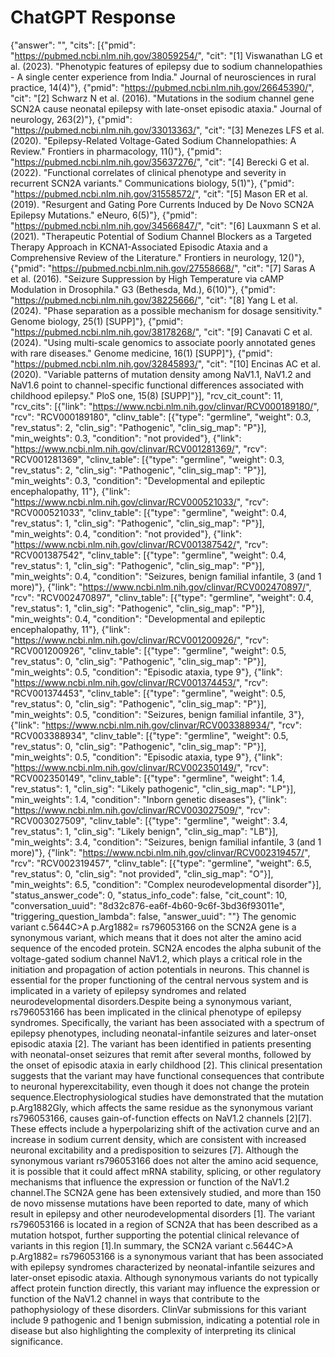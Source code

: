 # ChatGPT Response

{"answer": "", "cits": [{"pmid": "https://pubmed.ncbi.nlm.nih.gov/38059254/", "cit": "[1] Viswanathan LG et al. (2023). \"Phenotypic features of epilepsy due to sodium channelopathies - A single center experience from India.\" Journal of neurosciences in rural practice, 14(4)"}, {"pmid": "https://pubmed.ncbi.nlm.nih.gov/26645390/", "cit": "[2] Schwarz N et al. (2016). \"Mutations in the sodium channel gene SCN2A cause neonatal epilepsy with late-onset episodic ataxia.\" Journal of neurology, 263(2)"}, {"pmid": "https://pubmed.ncbi.nlm.nih.gov/33013363/", "cit": "[3] Menezes LFS et al. (2020). \"Epilepsy-Related Voltage-Gated Sodium Channelopathies: A Review.\" Frontiers in pharmacology, 11()"}, {"pmid": "https://pubmed.ncbi.nlm.nih.gov/35637276/", "cit": "[4] Berecki G et al. (2022). \"Functional correlates of clinical phenotype and severity in recurrent SCN2A variants.\" Communications biology, 5(1)"}, {"pmid": "https://pubmed.ncbi.nlm.nih.gov/31558572/", "cit": "[5] Mason ER et al. (2019). \"Resurgent and Gating Pore Currents Induced by De Novo SCN2A Epilepsy Mutations.\" eNeuro, 6(5)"}, {"pmid": "https://pubmed.ncbi.nlm.nih.gov/34566847/", "cit": "[6] Lauxmann S et al. (2021). \"Therapeutic Potential of Sodium Channel Blockers as a Targeted Therapy Approach in KCNA1-Associated Episodic Ataxia and a Comprehensive Review of the Literature.\" Frontiers in neurology, 12()"}, {"pmid": "https://pubmed.ncbi.nlm.nih.gov/27558668/", "cit": "[7] Saras A et al. (2016). \"Seizure Suppression by High Temperature via cAMP Modulation in Drosophila.\" G3 (Bethesda, Md.), 6(10)"}, {"pmid": "https://pubmed.ncbi.nlm.nih.gov/38225666/", "cit": "[8] Yang L et al. (2024). \"Phase separation as a possible mechanism for dosage sensitivity.\" Genome biology, 25(1) [SUPP]"}, {"pmid": "https://pubmed.ncbi.nlm.nih.gov/38178268/", "cit": "[9] Canavati C et al. (2024). \"Using multi-scale genomics to associate poorly annotated genes with rare diseases.\" Genome medicine, 16(1) [SUPP]"}, {"pmid": "https://pubmed.ncbi.nlm.nih.gov/32845893/", "cit": "[10] Encinas AC et al. (2020). \"Variable patterns of mutation density among NaV1.1, NaV1.2 and NaV1.6 point to channel-specific functional differences associated with childhood epilepsy.\" PloS one, 15(8) [SUPP]"}], "rcv_cit_count": 11, "rcv_cits": [{"link": "https://www.ncbi.nlm.nih.gov/clinvar/RCV000189180/", "rcv": "RCV000189180", "clinv_table": [{"type": "germline", "weight": 0.3, "rev_status": 2, "clin_sig": "Pathogenic", "clin_sig_map": "P"}], "min_weights": 0.3, "condition": "not provided"}, {"link": "https://www.ncbi.nlm.nih.gov/clinvar/RCV001281369/", "rcv": "RCV001281369", "clinv_table": [{"type": "germline", "weight": 0.3, "rev_status": 2, "clin_sig": "Pathogenic", "clin_sig_map": "P"}], "min_weights": 0.3, "condition": "Developmental and epileptic encephalopathy, 11"}, {"link": "https://www.ncbi.nlm.nih.gov/clinvar/RCV000521033/", "rcv": "RCV000521033", "clinv_table": [{"type": "germline", "weight": 0.4, "rev_status": 1, "clin_sig": "Pathogenic", "clin_sig_map": "P"}], "min_weights": 0.4, "condition": "not provided"}, {"link": "https://www.ncbi.nlm.nih.gov/clinvar/RCV001387542/", "rcv": "RCV001387542", "clinv_table": [{"type": "germline", "weight": 0.4, "rev_status": 1, "clin_sig": "Pathogenic", "clin_sig_map": "P"}], "min_weights": 0.4, "condition": "Seizures, benign familial infantile, 3 (and 1 more)"}, {"link": "https://www.ncbi.nlm.nih.gov/clinvar/RCV002470897/", "rcv": "RCV002470897", "clinv_table": [{"type": "germline", "weight": 0.4, "rev_status": 1, "clin_sig": "Pathogenic", "clin_sig_map": "P"}], "min_weights": 0.4, "condition": "Developmental and epileptic encephalopathy, 11"}, {"link": "https://www.ncbi.nlm.nih.gov/clinvar/RCV001200926/", "rcv": "RCV001200926", "clinv_table": [{"type": "germline", "weight": 0.5, "rev_status": 0, "clin_sig": "Pathogenic", "clin_sig_map": "P"}], "min_weights": 0.5, "condition": "Episodic ataxia, type 9"}, {"link": "https://www.ncbi.nlm.nih.gov/clinvar/RCV001374453/", "rcv": "RCV001374453", "clinv_table": [{"type": "germline", "weight": 0.5, "rev_status": 0, "clin_sig": "Pathogenic", "clin_sig_map": "P"}], "min_weights": 0.5, "condition": "Seizures, benign familial infantile, 3"}, {"link": "https://www.ncbi.nlm.nih.gov/clinvar/RCV003388934/", "rcv": "RCV003388934", "clinv_table": [{"type": "germline", "weight": 0.5, "rev_status": 0, "clin_sig": "Pathogenic", "clin_sig_map": "P"}], "min_weights": 0.5, "condition": "Episodic ataxia, type 9"}, {"link": "https://www.ncbi.nlm.nih.gov/clinvar/RCV002350149/", "rcv": "RCV002350149", "clinv_table": [{"type": "germline", "weight": 1.4, "rev_status": 1, "clin_sig": "Likely pathogenic", "clin_sig_map": "LP"}], "min_weights": 1.4, "condition": "Inborn genetic diseases"}, {"link": "https://www.ncbi.nlm.nih.gov/clinvar/RCV003027509/", "rcv": "RCV003027509", "clinv_table": [{"type": "germline", "weight": 3.4, "rev_status": 1, "clin_sig": "Likely benign", "clin_sig_map": "LB"}], "min_weights": 3.4, "condition": "Seizures, benign familial infantile, 3 (and 1 more)"}, {"link": "https://www.ncbi.nlm.nih.gov/clinvar/RCV002319457/", "rcv": "RCV002319457", "clinv_table": [{"type": "germline", "weight": 6.5, "rev_status": 0, "clin_sig": "not provided", "clin_sig_map": "O"}], "min_weights": 6.5, "condition": "Complex neurodevelopmental disorder"}], "status_answer_code": 0, "status_info_code": false, "cit_count": 10, "conversation_uuid": "8d32c876-ea6f-4b60-9c6f-3bd36f93011e", "triggering_question_lambda": false, "answer_uuid": ""}
The genomic variant c.5644C>A p.Arg1882= rs796053166 on the SCN2A gene is a synonymous variant, which means that it does not alter the amino acid sequence of the encoded protein. SCN2A encodes the alpha subunit of the voltage-gated sodium channel NaV1.2, which plays a critical role in the initiation and propagation of action potentials in neurons. This channel is essential for the proper functioning of the central nervous system and is implicated in a variety of epilepsy syndromes and related neurodevelopmental disorders.Despite being a synonymous variant, rs796053166 has been implicated in the clinical phenotype of epilepsy syndromes. Specifically, the variant has been associated with a spectrum of epilepsy phenotypes, including neonatal-infantile seizures and later-onset episodic ataxia [2]. The variant has been identified in patients presenting with neonatal-onset seizures that remit after several months, followed by the onset of episodic ataxia in early childhood [2]. This clinical presentation suggests that the variant may have functional consequences that contribute to neuronal hyperexcitability, even though it does not change the protein sequence.Electrophysiological studies have demonstrated that the mutation p.Arg1882Gly, which affects the same residue as the synonymous variant rs796053166, causes gain-of-function effects on NaV1.2 channels [2][7]. These effects include a hyperpolarizing shift of the activation curve and an increase in sodium current density, which are consistent with increased neuronal excitability and a predisposition to seizures [7]. Although the synonymous variant rs796053166 does not alter the amino acid sequence, it is possible that it could affect mRNA stability, splicing, or other regulatory mechanisms that influence the expression or function of the NaV1.2 channel.The SCN2A gene has been extensively studied, and more than 150 de novo missense mutations have been reported to date, many of which result in epilepsy and other neurodevelopmental disorders [1]. The variant rs796053166 is located in a region of SCN2A that has been described as a mutation hotspot, further supporting the potential clinical relevance of variants in this region [1].In summary, the SCN2A variant c.5644C>A p.Arg1882= rs796053166 is a synonymous variant that has been associated with epilepsy syndromes characterized by neonatal-infantile seizures and later-onset episodic ataxia. Although synonymous variants do not typically affect protein function directly, this variant may influence the expression or function of the NaV1.2 channel in ways that contribute to the pathophysiology of these disorders. ClinVar submissions for this variant include 9 pathogenic and 1 benign submission, indicating a potential role in disease but also highlighting the complexity of interpreting its clinical significance.